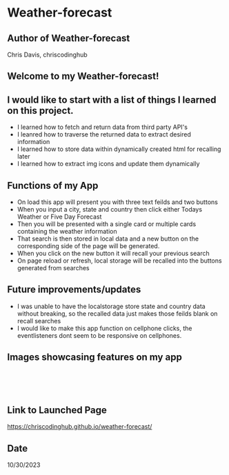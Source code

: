 # Weather-forecast

## Author of Weather-forecast
Chris Davis, chriscodinghub

## Welcome to my Weather-forecast!


## I would like to start with a list of things I learned on this project.
<ul>
    <li>I learned how to fetch and return data from third party API's</li> 
    <li>I leanred how to traverse the returned data to extract desired information</li>
    <li>I learned how to store data within dynamically created html for recalling later</li>
    <li>I learned how to extract img icons and update them dynamically</li>
    
</ul>

## Functions of my App
<ul>
    <li>On load this app will present you with three text feilds and two buttons</li>
    <li>When you input a city, state and country then click either Todays Weather or Five Day Forecast</li>
    <li>Then you will be presented with a single card or multiple cards containing the weather information</li>
    <li>That search is then stored in local data and a new button on the corresponding side of the page will be generated.</li>
    <li>When you click on the new button it will recall your previous search</li>
    <li>On page reload or refresh, local storage will be recalled into the buttons generated from searches</li>
</ul>

## Future improvements/updates
<ul>
    <li>I was unable to have the localstorage store state and country data without breaking, so the recalled data just makes those feilds blank on recall searches</li>
    <li>I would like to make this app function on cellphone clicks, the eventlisteners dont seem to be responsive on cellphones.</li>
</ul>

## Images showcasing features on my app


<br>


<br>


<br>

## Link to Launched Page

https://chriscodinghub.github.io/weather-forecast/

## Date

10/30/2023
